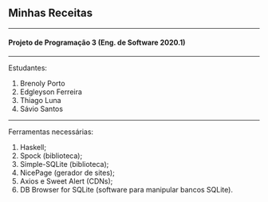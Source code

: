 ## Minhas Receitas
----
#### Projeto de Programação 3 (Eng. de Software 2020.1)
----
Estudantes: 
1. Brenoly Porto
2. Edgleyson Ferreira
3. Thiago Luna
4. Sávio Santos
----
Ferramentas necessárias:
1. Haskell;
2. Spock (biblioteca);
3. Simple-SQLite (biblioteca);
4. NicePage (gerador de sites);
5. Axios e Sweet Alert (CDNs);
5. DB Browser for SQLite (software para manipular bancos SQLite).
